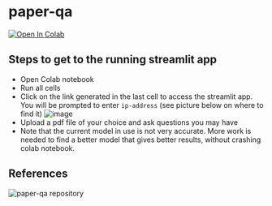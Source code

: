 # paper-qa 
[![Open In Colab](https://colab.research.google.com/assets/colab-badge.svg)](https://colab.research.google.com/drive/1nEQmJ_mubz--Ttaj_1S2Yh0cnQqS3A5U?usp=sharing)

## Steps to get to the running streamlit app
- Open Colab notebook
- Run all cells
- Click on the link generated in the last cell to access the streamlit app. You will be prompted to enter `ip-address` (see picture below on where to find it)
![image](https://github.com/shoebNTU/paper-qa/assets/27325112/0a5bbe2f-6fe3-4870-8065-55ede13e57ae)
- Upload a pdf file of your choice and ask questions you may have
- Note that the current model in use is not very accurate. More work is needed to find a better model that gives better results, without crashing colab notebook.

## References
![paper-qa repository](https://github.com/whitead/paper-qa)
